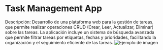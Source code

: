 # Task Management App
Descripción: Desarrollo de una plataforma web para la gestión de tareas, que permite realizar operaciones CRUD (Crear, Leer, Actualizar, Eliminar) sobre las tareas. La aplicación incluye un sistema de búsqueda avanzada que permite filtrar tareas por etiquetas, fechas y prioridades, facilitando la organización y el seguimiento eficiente de las tareas.
![Ejemplo de imagen](https://drive.google.com/file/d/1QeCfk7EV57ouy8lF2yJF_JVIQNjHVsVu/view?usp=sharing)

